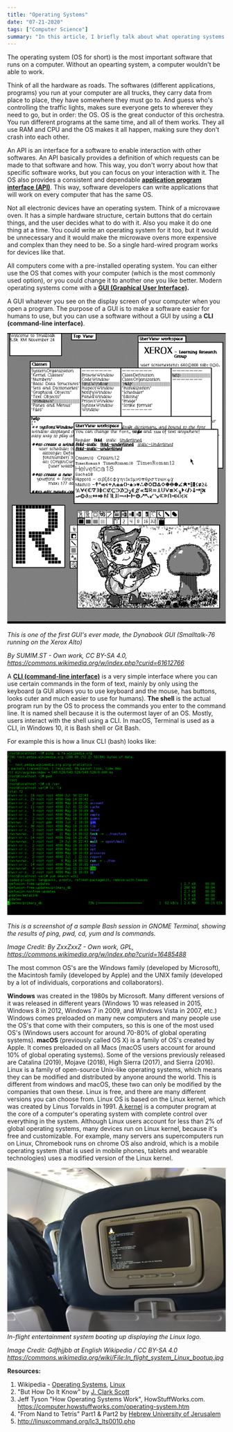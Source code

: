 ```yaml
---
title: "Operating Systems"
date: "07-21-2020"
tags: ["Computer Science"]
summary: "In this article, I briefly talk about what operating systems are. I also simply describe what an API, GUI and CLI is."
---
```


The operating system (OS for short) is the most important software that runs on a computer. Without an opearting system, a computer wouldn't be able to work.

Think of all the hardware as roads. The softwares (different applications, programs) you run at your computer are all trucks, they carry data from place to place, they have somewhere they must go to. And guess who's controlling the traffic lights, makes sure everyone gets to wherever they need to go, but in order: the OS. OS is the great conductor of this orchestra. You run different programs at the same time, and all of them works. They all use RAM and CPU and the OS makes it all happen, making sure they don't crash into each other.

An API is an interface for a software to enable interaction with other softwares. An API basically provides a definition of which requests can be made to that software and how. This way, you don't worry about how that specific software works, but you can focus on your interaction with it. The OS also provides a consistent and dependable **[application program interface (API)](https://en.wikipedia.org/wiki/API)**. This way, software developers can write applications that will work on every computer that has the same OS.

Not all electronic devices have an operating system. Think of a microvawe oven. It has a simple hardware structure, certain buttons that do certain things, and the user decides what to do with it. Also you make it do one thing at a time. You could write an operating system for it too, but it would be unnecessary and it would make the microwave ovens more expensive and complex than they need to be. So a single hard-wired program works for devices like that.

All computers come with a pre-installed operating system. You can either use the OS that comes with your computer (which is the most commonly used option), or you could change it to another one you like better. Modern operating systems come with a **[GUI (Graphical User Interface)](https://en.wikipedia.org/wiki/Graphical_user_interface).**

A GUI whatever you see on the display screen of your computer when you open a program. The purpose of a GUI is to make a software easier for humans to use, but you can use a software without a GUI by using a **CLI (command-line interface)**.

![Dynabook GUI](../images/blog/os/Smalltalk-76.png)

_This is one of the first GUI's ever made, the Dynabook GUI (Smalltalk-76 running on the Xerox Alto)_

_By SUMIM.ST - Own work, CC BY-SA 4.0, https://commons.wikimedia.org/w/index.php?curid=61612766_

A **[CLI (command-line interface)](https://en.wikipedia.org/wiki/Command-line_interface)** is a very simple interface where you can use certain commands in the form of text, mainly by only using the keyboard (a GUI allows you to use keyboard and the mouse, has buttons, looks cuter and much easier to use for humans). **The shell** is the actual program run by the OS to process the commands you enter to the command line. It is named shell because it is the outermost layer of an OS. Mostly, users interact with the shell using a CLI. In macOS, Terminal is used as a CLI, in Windows 10, it is Bash shell or Git Bash.

For example this is how a linux CLI (bash) looks like:

![Gnome Terminal](../images/blog/os/Linux_command-line._Bash._GNOME_Terminal._screenshot.png)

_This is a screenshot of a sample Bash session in GNOME Terminal, showing the results of ping, pwd, cd, yum and ls commands._

_Image Credit: By ZxxZxxZ - Own work, GPL, https://commons.wikimedia.org/w/index.php?curid=16485488_

The most common OS's are the Windows family (developed by Microsoft), the Macintosh family (developed by Apple) and the UNIX family (developed by a lot of individuals, corporations and collaborators).

**Windows** was created in the 1980s by Microsoft. Many different versions of it was released in different years (Windows 10 was released in 2015, Windows 8 in 2012, Windows 7 in 2009, and Windows Vista in 2007, etc.) Windows comes preloaded on many new computers and many people use the OS's that come with their computers, so this is one of the most used OS's (Windows users account for around 70-80% of global operating systems). **macOS** (previously called OS X) is a family of OS's created by Apple. It comes preloaded on all Macs (macOS users account for around 10% of global operating systems). Some of the versions previously released are Catalina (2019), Mojave (2018), High Sierra (2017), and Sierra (2016). Linux is a family of open-source Unix-like operating systems, which means they can be modified and distributed by anyone around the world. This is different from windows and macOS, these two can only be modified by the companies that own these. Linux is free, and there are many different versions you can choose from. Linux OS is based on the Linux kernel, which was created by Linus Torvalds in 1991. [A kernel](<https://en.wikipedia.org/wiki/Kernel_(operating_system)>) is a computer program at the core of a computer's operating system with complete control over everything in the system. Although Linux users account for less than 2% of global operating systems, many devices run on Linux kernel, because it's free and customizable. For example, many servers ans supercomputers run on Linux, Chromebook runs on chrome OS also android, which is a mobile operating system (that is used in mobile phones, tablets and wearable technologies) uses a modified version of the Linux kernel.

![Linux based in flight entertainment system](../images/blog/os/1920px-In_flight_system_Linux_bootup.jpg)
_In-flight entertainment system booting up displaying the Linux logo._

_Image Credit: Gdfhjjbb at English Wikipedia / CC BY-SA 4.0 <https://commons.wikimedia.org/wiki/File:In_flight_system_Linux_bootup.jpg>_

**Resources:**

1. Wikipedia - [Operating Systems](), [Linux](https://en.wikipedia.org/wiki/Linux)
2. "But How Do It Know" by [J. Clark Scott](http://www.buthowdoitknow.com/index.html)
3. Jeff Tyson "How Operating Systems Work",
   HowStuffWorks.com. <https://computer.howstuffworks.com/operating-system.htm>
4. "From Nand to Tetris" Part1 & Part2 by [Hebrew University of Jerusalem](https://www.nand2tetris.org/)
5. http://linuxcommand.org/lc3_lts0010.php
